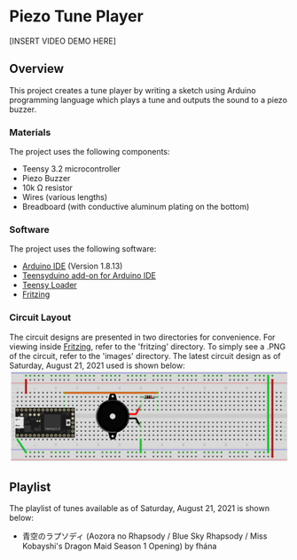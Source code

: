# Piezo Tune Player
[INSERT VIDEO DEMO HERE]
## Overview
This project creates a tune player by writing a sketch using Arduino programming language which plays a tune and outputs the sound to a piezo buzzer.
### Materials
The project uses the following components:
- Teensy 3.2 microcontroller
- Piezo Buzzer
- 10k Ω resistor
- Wires (various lengths)
- Breadboard (with conductive aluminum plating on the bottom)
### Software
The project uses the following software:
- [Arduino IDE](https://www.arduino.cc/en/Main/OldSoftwareReleases#previous) (Version 1.8.13)
- [Teensyduino add-on for Arduino IDE](https://www.pjrc.com/teensy/teensyduino.html)
- [Teensy Loader](https://www.pjrc.com/teensy/loader.html)
- [Fritzing](https://fritzing.org/)
### Circuit Layout
The circuit designs are presented in two directories for convenience.
For viewing inside [Fritzing](https://fritzing.org/), refer to the 'fritzing' directory.
To simply see a .PNG of the circuit, refer to the 'images' directory.
The latest circuit design as of Saturday, August 21, 2021 used is shown below:  
![Latest Circuit Design](images/piezo-tune-player-circuit.png)
## Playlist
The playlist of tunes available as of Saturday, August 21, 2021 is shown below:
- 青空のラプソディ (Aozora no Rhapsody / Blue Sky Rhapsody / Miss Kobayshi's Dragon Maid Season 1 Opening) by fhána